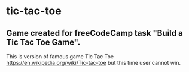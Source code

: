 # tic-tac-toe
Game created for freeCodeCamp task "Build a Tic Tac Toe Game".
--------------------------------------------------------------
This is version of famous game Tic Tac Toe https://en.wikipedia.org/wiki/Tic-tac-toe but this time user cannot win.
